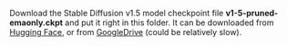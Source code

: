 Download the Stable Diffusion v1.5 model checkpoint file **v1-5-pruned-emaonly.ckpt** and put it right in this folder. It can be downloaded from [Hugging Face](https://huggingface.co/stable-diffusion-v1-5/stable-diffusion-v1-5/tree/main), or from [GoogleDrive](https://drive.google.com/file/d/1qv_imy7tyjyuq0BSo53KBvfFGEpDe-GA/view?usp=sharing) (could be relatively slow).
